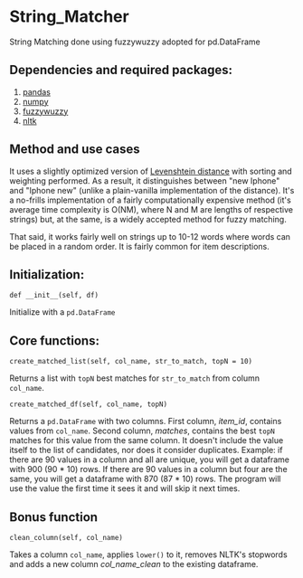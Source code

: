 # String_Matcher
String Matching done using fuzzywuzzy adopted for pd.DataFrame


## Dependencies and required packages:
1. [pandas](https://pandas.pydata.org/)
2. [numpy](https://numpy.org/)
3. [fuzzywuzzy](https://github.com/seatgeek/fuzzywuzzy)
4. [nltk](https://www.nltk.org/)


## Method and use cases

It uses a slightly optimized version of [Levenshtein distance](https://en.wikipedia.org/wiki/Levenshtein_distance#:~:text=Informally%2C%20the%20Levenshtein%20distance%20between,considered%20this%20distance%20in%201965.) with sorting and weighting performed. As a result, it distinguishes between "new Iphone" and "Iphone new" (unlike a plain-vanilla implementation of the distance). It's a no-frills implementation of a fairly computationally expensive method (it's average time complexity is O(NM), where N and M are lengths of respective strings) but, at the same, is a widely accepted method for fuzzy matching.  

That said, it works fairly well on strings up to 10-12 words where words can be placed in a random order. It is fairly common for item descriptions.

## Initialization:

```
def __init__(self, df)
```
Initialize with a `pd.DataFrame`


## Core functions:

```
create_matched_list(self, col_name, str_to_match, topN = 10)
```
Returns a list with `topN` best matches for `str_to_match` from column `col_name`.



```
create_matched_df(self, col_name, topN)
```
Returns a `pd.DataFrame` with two columns.
First column, *item_id*, contains values from `col_name`. Second column, *matches*, contains the best `topN` matches for this value from the same column. It doesn't include the value itself to the list of candidates, nor does it consider duplicates. 
Example: if there are 90 values in a column and all are unique, you will get a dataframe with 900 (90 * 10) rows.
If there are 90 values in a column but four are the same, you will get a dataframe with 870 (87 * 10) rows. The program will use the value the first time it sees it and will skip it next times.


## Bonus function

```
clean_column(self, col_name)
```
Takes a column `col_name`, applies `lower()` to it, removes NLTK's stopwords and adds a new column *col_name_clean* to the existing dataframe.
